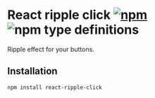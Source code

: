 # React ripple click [![npm](https://img.shields.io/npm/v/react-ripple-click.svg)](https://www.npmjs.com/package/react-ripple-click) ![npm type definitions](https://img.shields.io/npm/types/react-ripple-click.svg)

Ripple effect for your buttons.

## Installation

```bash
npm install react-ripple-click
```

